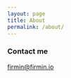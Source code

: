 ```yaml
---
layout: page
title: About
permalink: /about/
---
```




### Contact me

[firmin@firmin.io](mailto:firmin@firmin.io)
